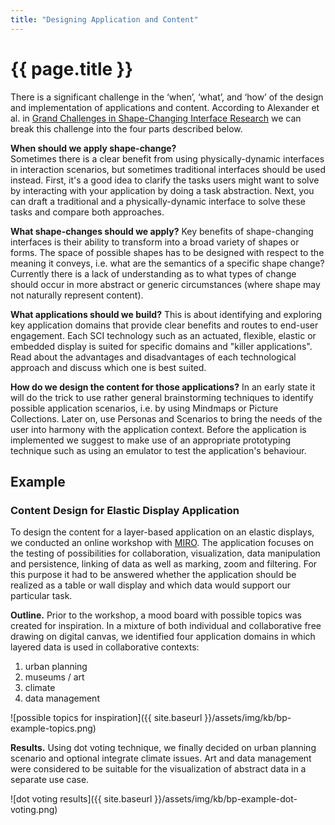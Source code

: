 ```yaml
---
title: "Designing Application and Content"
---
```


# {{ page.title }}

There is a significant challenge in the ‘when’, ‘what’, and ‘how’ of the design and implementation of applications and content. According to Alexander et al. in [Grand Challenges in Shape-Changing Interface Research](https://dl.acm.org/doi/10.1145/3173574.3173873) we can break this challenge into the four parts described below.

**When should we apply shape-change?**  
Sometimes there is a clear benefit from using physically-dynamic interfaces in interaction scenarios, but sometimes traditional interfaces should be used instead. First, it's a good idea to clarify the tasks users might want to solve by interacting with your application by doing a task abstraction. Next, you can draft a traditional and a physically-dynamic interface to solve these tasks and compare both approaches. 

**What shape-changes should we apply?**
Key benefits of shape-changing interfaces is their ability to transform into a broad variety of shapes or forms. The space of possible shapes has to be designed with respect to the meaning it conveys, i.e. what are the semantics of a specific shape change? Currently there is a lack of understanding as to what types of change should occur in more abstract or generic circumstances (where shape may not naturally represent content).

**What applications should we build?**
This is about identifying and exploring key application domains that provide clear benefits and routes to end-user engagement. Each SCI technology such as an actuated, flexible, elastic or embedded display is suited for specific domains and "killer applications". Read about the advantages and disadvantages of each technological approach and discuss which one is best suited.

**How do we design the content for those applications?**
In an early state it will do the trick to use rather general brainstorming techniques to identify possible application scenarios, i.e. by using Mindmaps or Picture Collections. Later on, use Personas and Scenarios to bring the needs of the user into harmony with the application context. Before the application is implemented we suggest to make use of an appropriate prototyping technique such as using an emulator to test the application's behaviour.

## Example

### Content Design for Elastic Display Application

To design the content for a layer-based application on an elastic displays, we conducted an online workshop with [MIRO](https://miro.com/). The application focuses on the testing of possibilities for collaboration, visualization, data manipulation and persistence, linking of data as well as marking, zoom and filtering. For this purpose it had to be answered whether the application should be realized as a table or wall display and which data would support our particular task.

**Outline.** Prior to the workshop, a mood board with possible topics was created for inspiration. In a mixture of both individual and collaborative free drawing on digital canvas, we identified four application domains in which layered data is used in collaborative contexts:

1. urban planning
2. museums / art
3. climate
4. data management

![possible topics for inspiration]({{ site.baseurl }}/assets/img/kb/bp-example-topics.png)

**Results.** Using dot voting technique, we finally decided on urban planning scenario and optional integrate climate issues. Art and data management were considered to be suitable for the visualization of abstract data in a separate use case.

![dot voting results]({{ site.baseurl }}/assets/img/kb/bp-example-dot-voting.png)